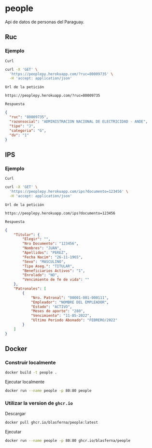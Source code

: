 # people
Api de datos de personas del Paraguay.

## Ruc

### Ejemplo

`Curl`
```bash
curl -X 'GET' \
  'https://peoplepy.herokuapp.com/?ruc=80009735' \
  -H 'accept: application/json'
```

`Url de la petición`
```
https://peoplepy.herokuapp.com/?ruc=80009735
```

`Respuesta`

```json
{
  "ruc": "80009735",
  "razonsocial": "ADMINISTRACION NACIONAL DE ELECTRICIDAD - ANDE",
  "tipo": "J",
  "categoria": "G",
  "dv": "1"
}
```

## IPS

### Ejemplo

`Curl`
```bash
curl -X 'GET' \
  'https://peoplepy.herokuapp.com/ips?documento=123456' \
  -H 'accept: application/json'
```

`Url de la petición`
```
https://peoplepy.herokuapp.com/ips?documento=123456
```

`Respuesta`

```json
{
    "Titular": {
        "Elegir": "", 
        "Nro Documento": "123456", 
        "Nombres": "JUAN", 
        "Apellidos": "PEREZ", 
        "Fecha Nacim": "26-11-1965", 
        "Sexo": "MASCULINO", 
        "Tipo Aseg.": "TITULAR", 
        "Beneficiarios Activos": "1", 
        "Enrolado": "NO", 
        "Vencimiento de fe de vida": ""
    }, 
    "Patronales": [
        {
            "Nro. Patronal": "00001-001-000111", 
            "Empleador": "NOMBRE DEL EMPLEADOR", 
            "Estado": "ACTIVO", 
            "Meses de aporte": "280", 
            "Vencimiento": "11-05-2022", 
            "Ultimo Periodo Abonado": "FEBRERO/2022"
        }
    ]
}
```
## Docker

### Construir localmente

```bash
docker build -t people .
```


Ejecutar localmente

```bash
docker run --name people -p 80:80 people
```

### Utilizar la version de `ghcr.io`

Descargar

```bash
docker pull ghcr.io/blasferna/people:latest
```

Ejecutar

```bash
docker run --name people -p 80:80 ghcr.io/blasferna/people
```
